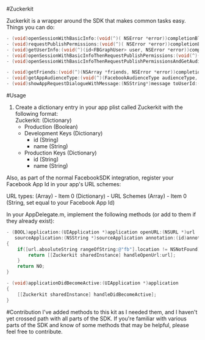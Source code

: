 #Zuckerkit

Zuckerkit is a wrapper around the SDK that makes common tasks easy. Things you can do:

``` objective-c
- (void)openSessionWithBasicInfo:(void(^)( NSError *error))completionBlock;
- (void)requestPublishPermissions:(void(^)( NSError *error))completionBlock;
- (void)getUserInfo:(void(^)(id<FBGraphUser> user, NSError *error))completionBlock;
- (void)openSessionWithBasicInfoThenRequestPublishPermissions:(void(^)(NSError *error))completionBlock;
- (void)openSessionWithBasicInfoThenRequestPublishPermissionsAndGetAudienceType:(void(^)(NSError *error, FacebookAudienceType))completionBlock;

- (void)getFriends:(void(^)(NSArray *friends, NSError *error))completionBlock;
- (void)getAppAudienceType:(void(^)(FacebookAudienceType audienceType, NSError *error))completionBlock;
- (void)showAppRequestDialogueWithMessage:(NSString*)message toUserId:(NSString*)userId;
```

#Usage
1. Create a dictionary entry in your app plist called Zuckerkit with the following format:	
Zuckerkit: (Dictionary)
	 - Production (Boolean)
	 - Development Keys (Dictionary)
	   - id (String)
	   - name (String)
	 - Production Keys (Dictionary)
	   - id (String)
	   - name (String)
	   
Also, as part of the normal FacebookSDK integration, register your Facebook App Id in your app's URL schemes: 

URL types: (Array)
    - Item 0 (Dictionary)
    	- URL Schemes (Array)
    		- Item 0 (String, set equal to your Facebook App Id)
	   
In your AppDelegate.m, implement the following methods (or add to them if they already exist):

``` objective-c
- (BOOL)application:(UIApplication *)application openURL:(NSURL *)url
   sourceApplication:(NSString *)sourceApplication annotation:(id)annotation
{
    if([url.absoluteString rangeOfString:@"fb"].location != NSNotFound) {
        return [[Zuckerkit sharedInstance] handleOpenUrl:url];
    }
    return NO;
}

- (void)applicationDidBecomeActive:(UIApplication *)application
{
    [[Zuckerkit sharedInstance] handleDidBecomeActive];
}
```



#Contribution
I've added methods to this kit as I needed them, and I haven't yet crossed path with all parts of the SDK. If you're familiar with various parts of the SDK and know of some methods that may be helpful, please feel free to contribute.